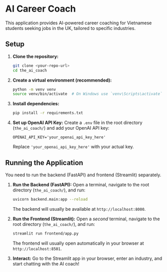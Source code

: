 # AI Career Coach

This application provides AI-powered career coaching for Vietnamese students seeking jobs in the UK, tailored to specific industries.

## Setup

1.  **Clone the repository:**
    ```bash
    git clone <your-repo-url>
    cd the_ai_coach
    ```

2.  **Create a virtual environment (recommended):**
    ```bash
    python -m venv venv
    source venv/bin/activate  # On Windows use `venv\Scripts\activate`
    ```

3.  **Install dependencies:**
    ```bash
    pip install -r requirements.txt
    ```

4.  **Set up OpenAI API Key:**
    Create a `.env` file in the root directory (`the_ai_coach/`) and add your OpenAI API key:
    ```
    OPENAI_API_KEY='your_openai_api_key_here'
    ```
    Replace `'your_openai_api_key_here'` with your actual key.

## Running the Application

You need to run the backend (FastAPI) and frontend (Streamlit) separately.

1.  **Run the Backend (FastAPI):**
    Open a terminal, navigate to the root directory (`the_ai_coach/`), and run:
    ```bash
    uvicorn backend.main:app --reload
    ```
    The backend will usually be available at `http://localhost:8000`.

2.  **Run the Frontend (Streamlit):**
    Open a *second* terminal, navigate to the root directory (`the_ai_coach/`), and run:
    ```bash
    streamlit run frontend/app.py
    ```
    The frontend will usually open automatically in your browser at `http://localhost:8501`.

3.  **Interact:**
    Go to the Streamlit app in your browser, enter an industry, and start chatting with the AI coach! 